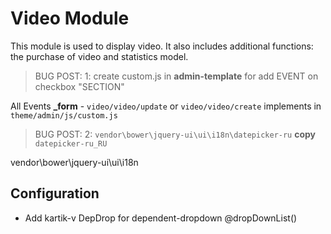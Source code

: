 Video Module
============

This module is used to display video. It also includes additional functions: 
the purchase of video and statistics model.

>BUG POST: 1: create custom.js in **admin-template** for add EVENT on checkbox "SECTION"

All Events **_form** - `video/video/update` or `video/video/create` implements in `theme/admin/js/custom.js`

>BUG POST: 2: `vendor\bower\jquery-ui\ui\i18n\datepicker-ru` **copy** `datepicker-ru_RU`

vendor\bower\jquery-ui\ui\i18n

Configuration
-------------
- Add kartik-v DepDrop for dependent-dropdown @dropDownList()

